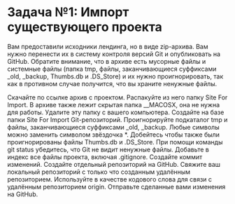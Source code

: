 # Задача №1: Импорт существующего проекта
Вам предоставили исходники лендинга, но в виде zip-архива. Вам нужно перенести их в систему контроля версий Git и опубликовать на GitHub. Обратите внимание, что в архиве есть мусорные файлы и системные файлы (папка tmp, файлы, заканчивающиеся суффиксами _old, _backup, Thumbs.db и .DS_Store) и их нужно проигнорировать, так как в противном случае получится, что вы храните ненужные файлы.

Скачайте по ссылке архив с проектом.
Распакуйте из него папку Site For Import. В архиве также лежит скрытая папка __MACOSX, она не нужна для работы. Удалите эту папку с вашего компьютера.
Создайте на базе папки Site For Import Git-репозиторий.
Проигнорируйте подкаталог tmp и файлы, заканчивающиеся суффиксами _old, _backup. Любые символы можно заменить символом звёздочка *.
Добейтесь чтобы также были проигнорированы файлы Thumbs.db и .DS_Store.
При помощи команды git status убедитесь, что Git не видит ненужные файлы.
Добавьте в индекс все файлы проекта, включая .gitignore. Создайте коммит изменений.
Создайте отдельный репозиторий на GitHub.
Свяжите ваш локальный репозиторий с только что созданным удалённым репозиторием. Используйте в качестве кодового слова для связи с удалённым репозиторием origin.
Отправьте сделанные вами изменения на GitHub.